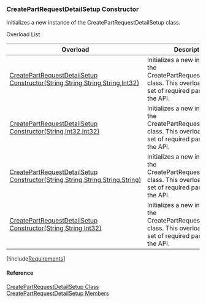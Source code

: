 ﻿### CreatePartRequestDetailSetup Constructor

Initializes a new instance of the CreatePartRequestDetailSetup class.

Overload List

| Overload | Description |
| --- | --- |
| [CreatePartRequestDetailSetup Constructor(String,String,String,String,Int32)](FChoice.Toolkits.Clarify~FChoice.Toolkits.Clarify.Logistics.CreatePartRequestDetailSetup~_ctor(String,String,String,String,Int32).md) | Initializes a new instance of the CreatePartRequestDetailSetup class. This overload takes a set of required parameters for the API.   |
| [CreatePartRequestDetailSetup Constructor(String,Int32,Int32)](FChoice.Toolkits.Clarify~FChoice.Toolkits.Clarify.Logistics.CreatePartRequestDetailSetup~_ctor(String,Int32,Int32).md) | Initializes a new instance of the CreatePartRequestDetailSetup class. This overload takes a set of required parameters for the API.   |
| [CreatePartRequestDetailSetup Constructor(String,String,String,String,String)](FChoice.Toolkits.Clarify~FChoice.Toolkits.Clarify.Logistics.CreatePartRequestDetailSetup~_ctor(String,String,String,String,String).md) | Initializes a new instance of the CreatePartRequestDetailSetup class. This overload takes a set of required parameters for the API.   |
| [CreatePartRequestDetailSetup Constructor(String,String,Int32)](FChoice.Toolkits.Clarify~FChoice.Toolkits.Clarify.Logistics.CreatePartRequestDetailSetup~_ctor(String,String,Int32).md) | Initializes a new instance of the CreatePartRequestDetailSetup class. This overload takes a set of required parameters for the API.   |

[!include[Requirements](../partials/requirements.md)]



#### Reference

[CreatePartRequestDetailSetup Class](FChoice.Toolkits.Clarify~FChoice.Toolkits.Clarify.Logistics.CreatePartRequestDetailSetup.md)  
[CreatePartRequestDetailSetup Members](FChoice.Toolkits.Clarify~FChoice.Toolkits.Clarify.Logistics.CreatePartRequestDetailSetup_members.md)